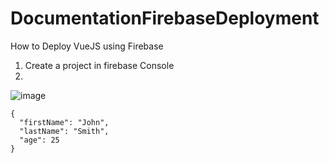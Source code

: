 # DocumentationFirebaseDeployment
How to Deploy VueJS using Firebase
1. Create a project in firebase Console
2. 
![image](https://user-images.githubusercontent.com/57623021/130702745-68489be7-07f1-457d-89d9-247c31860051.png)


```
{
  "firstName": "John",
  "lastName": "Smith",
  "age": 25
}
```
